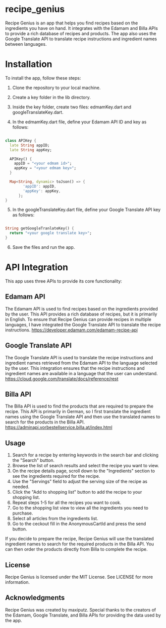 # recipe_genius

Recipe Genius is an app that helps you find recipes based on the ingredients you have on hand. It integrates with the Edamam and Billa APIs to provide a rich database of recipes and products. The app also uses the Google Translate API to translate recipe instructions and ingredient names between languages.

# Installation
To install the app, follow these steps:

1. Clone the repository to your local machine.

2. Create a key folder in the lib directory.

3. Inside the key folder, create two files: edmamKey.dart and googleTranslateKey.dart.

4. In the edmamKey.dart file, define your Edamam API ID and key as follows:

```dart

class APIKey {
  late String appID;
  late String appKey;

  APIKey() {
    appID = "<your edmam id>";
    appKey = "<your edmam key>";
  }

  Map<String, dynamic> toJson() => {
        'appID': appID,
        'appKey': appKey,
      };
}
```
5. In the googleTranslateKey.dart file, define your Google Translate API key as follows:

```dart

String getGoogleTranlateKey() {
  return "<your google translate key>";
}
```
6. Save the files and run the app.


# API Integration
This app uses three APIs to provide its core functionality:

## Edamam API
The Edamam API is used to find recipes based on the ingredients provided by the user. This API provides a rich database of recipes, but it is primarily in English. To ensure that Recipe Genius can provide recipes in multiple languages, I have integrated the Google Translate API to translate the recipe instructions.
https://developer.edamam.com/edamam-recipe-api

## Google Translate API
The Google Translate API is used to translate the recipe instructions and ingredient names retrieved from the Edamam API to the language selected by the user. This integration ensures that the recipe instructions and ingredient names are available in a language that the user can understand.
https://cloud.google.com/translate/docs/reference/rest

## Billa API
The Billa API is used to find the products that are required to prepare the recipe. This API is primarily in German, so I first translate the ingredient names using the Google Translate API and then use the translated names to search for the products in the Billa API.
https://adminapi.vorbestellservice.billa.at/index.html

## Usage
1. Search for a recipe by entering keywords in the search bar and clicking the "Search" button.
2. Browse the list of search results and select the recipe you want to view.
3. On the recipe details page, scroll down to the "Ingredients" section to see the ingredients required for the recipe.
4. Use the "Servings" field to adjust the serving size of the recipe as needed.
5. Click the "Add to shopping list" button to add the recipe to your shopping list.
6. Repeat steps 1-5 for all the recipes you want to cook.
7. Go to the shopping list view to view all the ingredients you need to purchase.
8. Select all articles  from the ingredients list. 
9. Go to the ceckout fill in the AnonymousCartId and press the send button.

If you decide to prepare the recipe, Recipe Genius will use the translated ingredient names to search for the required products in the Billa API. You can then order the products directly from Billa to complete the recipe.

## License
Recipe Genius is licensed under the MIT License. See LICENSE for more information.

## Acknowledgments
Recipe Genius was created by maxiputz. Special thanks to the creators of the Edamam, Google Translate, and Billa APIs for providing the data used by the app.

